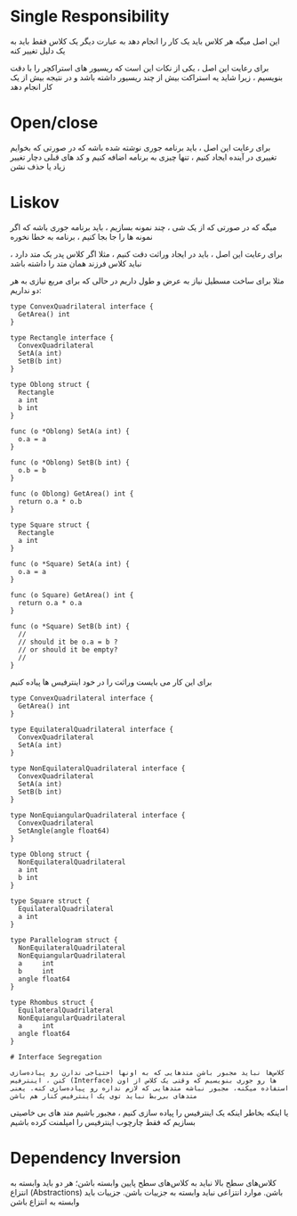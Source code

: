 

# Single Responsibility

این اصل میگه هر کلاس باید یک کار را انجام دهد به عبارت دیگر یک کلاس فقط باید به یک دلیل تغییر کنه

برای رعایت این اصل ، یکی از نکات این است که ریسیور های استراکچر را با دقت بنویسیم ، زیرا شاید یه استراکت بیش از چند ریسیور داشته باشد و در نتیجه بیش از یک کار انجام دهد


# Open/close

برای رعایت این اصل ، باید برنامه جوری نوشته شده باشه که در صورتی که بخوایم تغییری در آینده ایجاد کنیم ، تنها چیزی به برنامه اضافه کنیم و کد های قبلی دچار تغییر زیاد یا حذف نشن



# Liskov

میگه که در صورتی که از یک شی ، چند نمونه بسازیم ، باید برنامه جوری باشه که اگر نمونه ها را جا بجا کنیم ، برنامه به خطا نخوره


برای رعایت این اصل ، باید در ایجاد وراثت دقت کنیم ، مثلا اگر کلاس پدر یک متد دارد ، نباید کلاس فرزند همان متد را داشته باشد 


مثلا برای ساخت مسطیل نیاز به عرض و طول داریم در حالی که برای مربع نیازی به هر دو نداریم: 



    type ConvexQuadrilateral interface {
      GetArea() int
    }

    type Rectangle interface {
      ConvexQuadrilateral
      SetA(a int)
      SetB(b int)
    }

    type Oblong struct {
      Rectangle
      a int
      b int
    }

    func (o *Oblong) SetA(a int) {
      o.a = a
    }

    func (o *Oblong) SetB(b int) {
      o.b = b
    }

    func (o Oblong) GetArea() int {
      return o.a * o.b
    }

    type Square struct {
      Rectangle
      a int
    }

    func (o *Square) SetA(a int) {
      o.a = a
    }

    func (o Square) GetArea() int {
      return o.a * o.a
    }

    func (o *Square) SetB(b int) {
      //
      // should it be o.a = b ?
      // or should it be empty?
      //
    }

برای این کار می بایست وراثت را در خود اینترفیس ها پیاده کنیم

    type ConvexQuadrilateral interface {
      GetArea() int
    }

    type EquilateralQuadrilateral interface {
      ConvexQuadrilateral
      SetA(a int)
    }

    type NonEquilateralQuadrilateral interface {
      ConvexQuadrilateral
      SetA(a int)
      SetB(b int)
    }

    type NonEquiangularQuadrilateral interface {
      ConvexQuadrilateral
      SetAngle(angle float64)
    }

    type Oblong struct {
      NonEquilateralQuadrilateral
      a int
      b int
    }

    type Square struct {
      EquilateralQuadrilateral
      a int
    }

    type Parallelogram struct {
      NonEquilateralQuadrilateral
      NonEquiangularQuadrilateral
      a     int
      b     int
      angle float64
    }

    type Rhombus struct {
      EquilateralQuadrilateral
      NonEquiangularQuadrilateral
      a     int
      angle float64
    }
    
    # Interface Segregation
    
    کلاس‌ها نباید مجبور باشن متدهایی که به اونها احتیاجی ندارن رو پیاده‌سازی کنن ، اینترفیس (Interface) ها رو جوری بنویسیم که وقتی یک کلاس از اون استفاده میکنه، مجبور نباشه متدهایی که لازم نداره رو پیاده‌سازی کنه. یعنی متدهای بی‌ربط نباید توی یک اینترفیس کنار هم باشن 
    
یا اینکه بخاطر اینکه یک اینترفیس را پیاده سازی کنیم ، مجبور باشیم متد های بی خاصیتی بسازیم که فقط چارچوب اینترفیس را امپلمنت کرده باشیم

 # Dependency Inversion
 
 کلاس‌های سطح بالا نباید به کلاس‌های سطح پایین وابسته باشن؛ هر دو باید وابسته به انتزاع (Abstractions) باشن. موارد انتزاعی نباید وابسته به جزییات باشن. جزییات باید وابسته به انتزاع باشن
